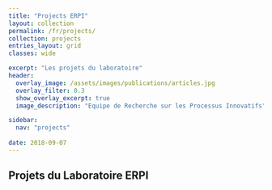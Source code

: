 ```yaml
---
title: "Projects ERPI"
layout: collection
permalink: /fr/projects/
collection: projects
entries_layout: grid
classes: wide

excerpt: "Les projets du laboratoire"
header:
  overlay_image: /assets/images/publications/articles.jpg
  overlay_filter: 0.3
  show_overlay_excerpt: true 
  image_description: "Equipe de Recherche sur les Processus Innovatifs"

sidebar:
  nav: "projects"
  
date: 2018-09-07
---
```


## Projets du Laboratoire ERPI




